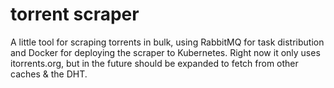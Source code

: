 # torrent scraper

A little tool for scraping torrents in bulk, using RabbitMQ for task distribution and Docker for deploying the scraper to Kubernetes. Right now it only uses itorrents.org, but in the future should be expanded to fetch from other caches & the DHT.
